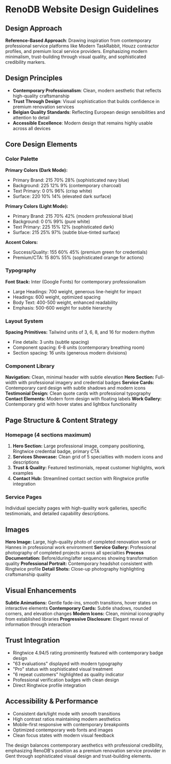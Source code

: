 # RenoDB Website Design Guidelines

## Design Approach
**Reference-Based Approach**: Drawing inspiration from contemporary professional service platforms like Modern TaskRabbit, Houzz contractor profiles, and premium local service providers. Emphasizing modern minimalism, trust-building through visual quality, and sophisticated credibility markers.

## Design Principles
- **Contemporary Professionalism**: Clean, modern aesthetic that reflects high-quality craftsmanship
- **Trust Through Design**: Visual sophistication that builds confidence in premium renovation services
- **Belgian Quality Standards**: Reflecting European design sensibilities and attention to detail
- **Accessible Excellence**: Modern design that remains highly usable across all devices

## Core Design Elements

### Color Palette
**Primary Colors (Dark Mode):**
- Primary Brand: 215 70% 28% (sophisticated navy blue)
- Background: 225 12% 9% (contemporary charcoal)
- Text Primary: 0 0% 96% (crisp white)
- Surface: 220 10% 14% (elevated dark surface)

**Primary Colors (Light Mode):**
- Primary Brand: 215 70% 42% (modern professional blue)
- Background: 0 0% 99% (pure white)
- Text Primary: 225 15% 12% (sophisticated dark)
- Surface: 215 25% 97% (subtle blue-tinted surface)

**Accent Colors:**
- Success/Quality: 155 60% 45% (premium green for credentials)
- Premium/CTA: 15 80% 55% (sophisticated orange for actions)

### Typography
**Font Stack:** Inter (Google Fonts) for contemporary professionalism
- Large Headings: 700 weight, generous line-height for impact
- Headings: 600 weight, optimized spacing
- Body Text: 400-500 weight, enhanced readability
- Emphasis: 500-600 weight for subtle hierarchy

### Layout System
**Spacing Primitives:** Tailwind units of 3, 6, 8, and 16 for modern rhythm
- Fine details: 3 units (subtle spacing)
- Component spacing: 6-8 units (contemporary breathing room)
- Section spacing: 16 units (generous modern divisions)

### Component Library
**Navigation:** Clean, minimal header with subtle elevation
**Hero Section:** Full-width with professional imagery and credential badges
**Service Cards:** Contemporary card design with subtle shadows and modern icons
**Testimonial Design:** Clean quote cards with professional typography
**Contact Elements:** Modern form design with floating labels
**Work Gallery:** Contemporary grid with hover states and lightbox functionality

## Page Structure & Content Strategy

### Homepage (4 sections maximum)
1. **Hero Section:** Large professional image, company positioning, Ringtwice credential badge, primary CTA
2. **Services Showcase:** Clean grid of 5 specialties with modern icons and descriptions
3. **Trust & Quality:** Featured testimonials, repeat customer highlights, work examples
4. **Contact Hub:** Streamlined contact section with Ringtwice profile integration

### Service Pages
Individual specialty pages with high-quality work galleries, specific testimonials, and detailed capability descriptions.

## Images
**Hero Image:** Large, high-quality photo of completed renovation work or Hannes in professional work environment
**Service Gallery:** Professional photography of completed projects across all specialties
**Process Documentation:** Before/during/after sequences showing transformation quality
**Professional Portrait:** Contemporary headshot consistent with Ringtwice profile
**Detail Shots:** Close-up photography highlighting craftsmanship quality

## Visual Enhancements
**Subtle Animations:** Gentle fade-ins, smooth transitions, hover states on interactive elements
**Contemporary Cards:** Subtle shadows, rounded corners, and elevation changes
**Modern Icons:** Clean, minimal iconography from established libraries
**Progressive Disclosure:** Elegant reveal of information through interaction

## Trust Integration
- Ringtwice 4.94/5 rating prominently featured with contemporary badge design
- "63 evaluations" displayed with modern typography
- "Pro" status with sophisticated visual treatment
- "6 repeat customers" highlighted as quality indicator
- Professional verification badges with clean design
- Direct Ringtwice profile integration

## Accessibility & Performance
- Consistent dark/light mode with smooth transitions
- High contrast ratios maintaining modern aesthetics
- Mobile-first responsive with contemporary breakpoints
- Optimized contemporary web fonts and images
- Clean focus states with modern visual feedback

The design balances contemporary aesthetics with professional credibility, emphasizing RenoDB's position as a premium renovation service provider in Gent through sophisticated visual design and trust-building elements.